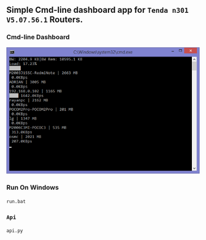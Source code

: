 ## Simple Cmd-line dashboard app for `Tenda n301 V5.07.56.1` Routers.

### Cmd-line Dashboard 
![dash](./reference/dash.jpg)

### Run On Windows
`run.bat`

### `Api`
`api.py`
